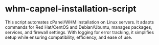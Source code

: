 # whm-capnel-installation-script
 This script automates cPanel/WHM installation on Linux servers. It adapts commands for Red Hat/CentOS and Debian/Ubuntu, manages packages, services, and firewall settings. With logging for error tracking, it simplifies setup while ensuring compatibility, efficiency, and ease of use.
